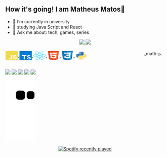 ##  How it's going! I am Matheus Matos👋

- 👀 I’m currently in university
- 🌱 studying Java Script and React
- 💬 Ask me about: tech, games, series

<div align="center">
  <a href="https://github.com/math-matos">
  <img height="156em" src="https://github-readme-stats.vercel.app/api?username=math-matos&show_icons=true&theme=algolia&include_all_commits=true&count_private=true"/>
  <img height="147em" src="https://github-readme-stats.vercel.app/api/top-langs/?username=math-matos&layout=compact&langs_count=7&theme=algolia"/>
</div>
  
</div>

<div style="display: inline_block"><br>
    
  <img align="center" alt="math-Js" height="30" width="40" src="https://raw.githubusercontent.com/devicons/devicon/master/icons/javascript/javascript-plain.svg">
  <img align="center" alt="math-Ts" height="30" width="40" src="https://raw.githubusercontent.com/devicons/devicon/master/icons/typescript/typescript-plain.svg">
  <img align="center" alt="math-React" height="30" width="40" src="https://raw.githubusercontent.com/devicons/devicon/master/icons/react/react-original.svg">
  <img align="center" alt="math-HTML" height="30" width="40" src="https://raw.githubusercontent.com/devicons/devicon/master/icons/html5/html5-original.svg">
  <img align="center" alt="math-CSS" height="30" width="40" src="https://raw.githubusercontent.com/devicons/devicon/master/icons/css3/css3-original.svg">
  <img align="center" alt="math-Python" height="30" width="40" src="https://raw.githubusercontent.com/devicons/devicon/master/icons/python/python-original.svg">
  <img align="right" alt="math-pic" height="150" style="border-radius:50px;" src="https://cdn.discordapp.com/attachments/988524143400067084/988525559975927848/5e7141d5ff2527819f68b3fb907cb59f.jpg">
    
</div>
  
  ##
  
  <div>
  <a href = "mailto:contatomathmatos@gmail.com"><img src="https://img.shields.io/badge/Gmail-D14836?style=for-the-badge&logo=gmail&logoColor=white"></a>  
  <a href="https://www.linkedin.com/in/mathmatos" target="_blank"><img src="https://img.shields.io/badge/-LinkedIn-%230077B5?style=for-the-badge&logo=linkedin&logoColor=white" target="_blank"></a>   
 	<a href="https://www.twitch.tv/mathzfps_" target="_blank"><img src="https://img.shields.io/badge/Twitch-9146FF?style=for-the-badge&logo=twitch&logoColor=white" target="_blank"></a>
 <a href="https://tiktok.com" target="_blank"><img src="https://img.shields.io/badge/TikTok-000000?style=for-the-badge&logo=tiktok&logoColor=white" target="_blank"></a> 
  <a href="https://instagram.com/math.matos_" target="_blank"><img src="https://img.shields.io/badge/-Instagram-%23E4405F?style=for-the-badge&logo=instagram&logoColor=white" target="_blank"></a>
  
    
 
  ![Snake animation](https://github.com/math-matos/math-matos/blob/output/github-contribution-grid-snake.svg)
  
 
</div>

<div align="center">
  <a href="https://open.spotify.com/user/224vyj45r2svhsxbufggxfz2q">
    <img src="https://spotify-recently-played-readme.vercel.app/api?user=224vyj45r2svhsxbufggxfz2q&count=4" alt="Spotify recently played"  />
  </a>
</div>

###
